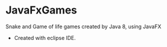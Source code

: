 # JavaFxGames
Snake and Game of life games created by Java 8, using JavaFX
* Created with eclipse IDE.
